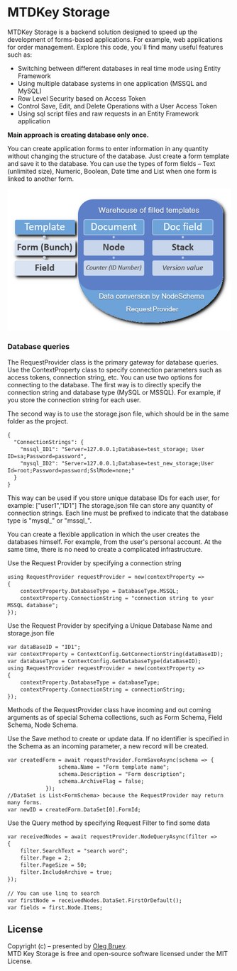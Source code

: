 # MTDKey Storage

MTDKey Storage is a backend solution designed to speed up the development of forms-based applications. For example, web applications for order management.
Explore this code, you`ll find many useful features such as:
-	Switching between different databases in real time mode using Entity Framework
-	Using multiple database systems in one application (MSSQL and MySQL)
-	Row Level Security based on Access Token 
-	Control Save, Edit, and Delete Operations with a User Access Token
-	Using sql script files and raw requests in an Entity Framework application

<p>
  <strong>Main approach is creating database only once.</strong>
</p>
You can create application forms to enter information in any quantity without changing the structure of the database. Just create a form template and save it to the database. You can use the types of form fields – Text (unlimited size), Numeric, Boolean, Date time and List when one form is linked to another form.
<p align="center">
  <img src="./img/schema.png" />
  </p>

### Database queries

The RequestProvider class is the primary gateway for database queries. Use the ContextProperty class to specify connection parameters such as access tokens, connection string, etc. 
You can use two options for connecting to the database.
The first way is to directly specify the connection string and database type (MySQL or MSSQL). For example, if you store the connection string for each user.

<p>
  The second way is to use the storage.json file, which should be in the same folder as the project.
</p>

    {
      "ConnectionStrings": {
        "mssql_ID1": "Server=127.0.0.1;Database=test_storage; User ID=sa;Password=password",
        "mysql_ID2": "Server=127.0.0.1;Database=test_new_storage;User Id=root;Password=password;SslMode=none;"
      }
    }

This way can be used if you store unique database IDs for each user, for example: ["user1","ID1"]
The storage.json file can store any quantity of connection strings. Each line must be prefixed to indicate that the database type is "mysql_" or "mssql_".

You can create a flexible application in which the user creates the databases himself. For example, from the user's personal account. At the same time, there is no need to create a complicated infrastructure.

<p>
Use the Request Provider by specifying a connection string  
</p>

    using RequestProvider requestProvider = new(contextProperty =>
    {
        contextProperty.DatabaseType = DatabaseType.MSSQL;
        contextProperty.ConnectionString = "connection string to your MSSQL database";
    });
<p>
  Use the Request Provider by specifying a Unique Database Name and storage.json file
  </p>
  
    var dataBaseID = "ID1";
    var contextProperty = ContextConfig.GetConnectionString(dataBaseID);
    var databaseType = ContextConfig.GetDatabaseType(dataBaseID);
    using RequestProvider requestProvider = new(contextProperty =>
    {
        contextProperty.DatabaseType = databaseType;
        contextProperty.ConnectionString = connectionString;
    });

Methods of the RequestProvider class have incoming and out coming arguments as of special Schema collections, such as Form Schema, Field Schema, Node Schema. 

<p>
  Use the Save method to create or update data. If no identifier is specified in the Schema as an incoming parameter, a new record will be created.
</p>

    var createdForm = await requestProvider.FormSaveAsync(schema => {
                    schema.Name = "Form template name";
                    schema.Description = "Form description";
                    schema.ArchiveFlag = false;
                });
    //DataSet is List<FormSchema> because the RequestProvider may return many forms.
    var newID = createdForm.DataSet[0].FormId;

<p>
  Use the Query method by specifying Request Filter to find some data 
</p>

    var receivedNodes = await requestProvider.NodeQueryAsync(filter =>
    {
        filter.SearchText = "search word";
        filter.Page = 2;
        filter.PageSize = 50;
        filter.IncludeArchive = true;
    });

    // You can use linq to search 
    var firstNode = receivedNodes.DataSet.FirstOrDefault();
    var fields = first.Node.Items;
    
## License    
Copyright (c) – presented by [Oleg Bruev](https://github.com/olegbruev/).  
MTD Key Storage is free and open-source software licensed under the MIT License.



